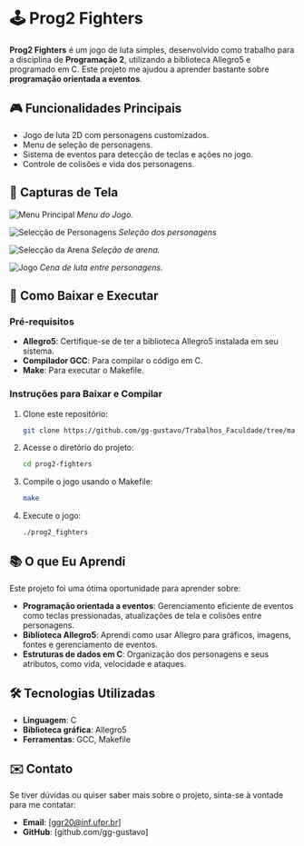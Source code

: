 # 🕹️ Prog2 Fighters

**Prog2 Fighters** é um jogo de luta simples, desenvolvido como trabalho para a disciplina de **Programação 2**, utilizando a biblioteca Allegro5 e programado em C. Este projeto me ajudou a aprender bastante sobre **programação orientada a eventos**.

## 🎮 Funcionalidades Principais
- Jogo de luta 2D com personagens customizados.
- Menu de seleção de personagens.
- Sistema de eventos para detecção de teclas e ações no jogo.
- Controle de colisões e vida dos personagens.

## 📸 Capturas de Tela

![Menu Principal](https://github.com/gg-gustavo/Trabalhos_Faculdade/blob/main/Prog2Fighters/capturas/menu.png)
*Menu do Jogo.*

![Selecção de Personagens](https://github.com/gg-gustavo/Trabalhos_Faculdade/blob/main/Prog2Fighters/capturas/selecao.png)
*Seleção dos personagens*

![Selecção da Arena](https://github.com/gg-gustavo/Trabalhos_Faculdade/blob/main/Prog2Fighters/capturas/arena.png)
*Seleção de arena.*

![Jogo](https://github.com/gg-gustavo/Trabalhos_Faculdade/blob/main/Prog2Fighters/capturas/luta.png)
*Cena de luta entre personagens.*


## 🚀 Como Baixar e Executar

### Pré-requisitos
- **Allegro5**: Certifique-se de ter a biblioteca Allegro5 instalada em seu sistema.
- **Compilador GCC**: Para compilar o código em C.
- **Make**: Para executar o Makefile.

### Instruções para Baixar e Compilar

1. Clone este repositório:
   ```bash
   git clone https://github.com/gg-gustavo/Trabalhos_Faculdade/tree/main/Prog2Fighters.git

2. Acesse o diretório do projeto:
   ```bash
   cd prog2-fighters

3. Compile o jogo usando o Makefile:
   ```bash
   make

4. Execute o jogo:
   ```bash
   ./prog2_fighters

## 📚 O que Eu Aprendi

Este projeto foi uma ótima oportunidade para aprender sobre:

- **Programação orientada a eventos**: Gerenciamento eficiente de eventos como teclas pressionadas, atualizações de tela e colisões entre personagens.
- **Biblioteca Allegro5**: Aprendi como usar Allegro para gráficos, imagens, fontes e gerenciamento de eventos.
- **Estruturas de dados em C**: Organização dos personagens e seus atributos, como vida, velocidade e ataques.

## 🛠️ Tecnologias Utilizadas

- **Linguagem**: C
- **Biblioteca gráfica**: Allegro5
- **Ferramentas**: GCC, Makefile

## ✉️ Contato

Se tiver dúvidas ou quiser saber mais sobre o projeto, sinta-se à vontade para me contatar:

- **Email**: [ggr20@inf.ufpr.br]
- **GitHub**: [github.com/gg-gustavo]
